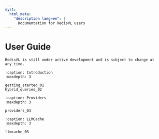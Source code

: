 ```yaml
---
myst:
  html_meta:
    "description lang=en": |
      Documentation for RedisVL users
---
```


# User Guide


```{danger}
RedisVL is still under active development and is subject to change at any time.
```


```{toctree}
:caption: Introduction
:maxdepth: 3

getting_started_01
hybrid_queries_02
```

```{toctree}
:caption: Providers
:maxdepth: 3

providers_03
```

```{toctree}
:caption: LLMCache
:maxdepth: 3

llmcache_03
```
